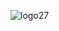 ![logo27](https://cloud.githubusercontent.com/assets/9246693/6094703/1aba957e-aeeb-11e4-8a95-683b7d2a84d7.png)


